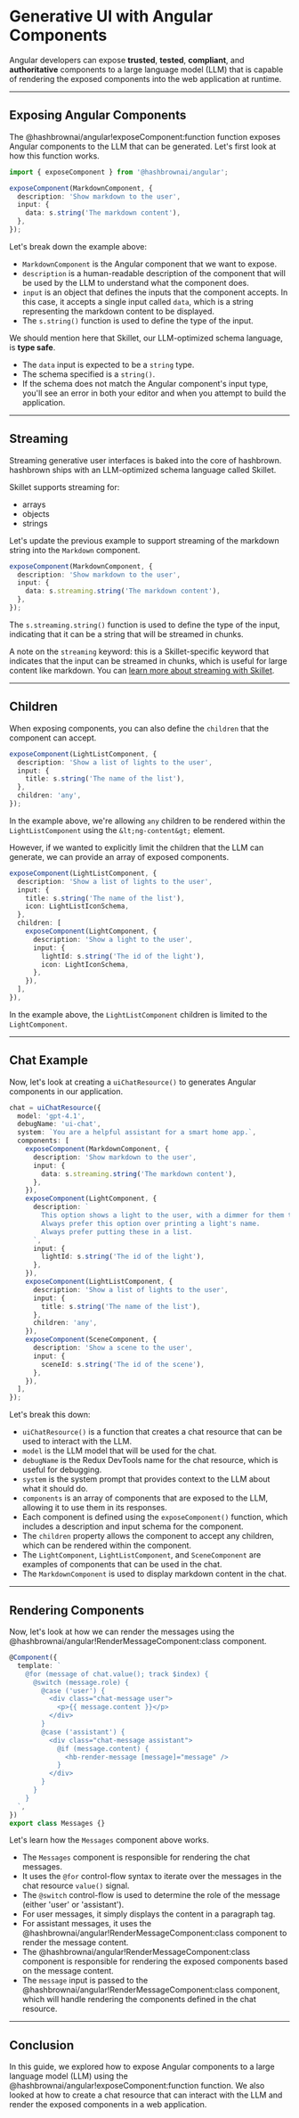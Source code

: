 # Generative UI with Angular Components

Angular developers can expose **trusted**, **tested**, **compliant**, and **authoritative** components to a large language model (LLM) that is capable of rendering the exposed components into the web application at runtime.

---

## Exposing Angular Components

The @hashbrownai/angular!exposeComponent:function function exposes Angular components to the LLM that can be generated.
Let's first look at how this function works.

<www-code-example header="chat.component.ts">

```ts
import { exposeComponent } from '@hashbrownai/angular';

exposeComponent(MarkdownComponent, {
  description: 'Show markdown to the user',
  input: {
    data: s.string('The markdown content'),
  },
});
```

</www-code-example>

Let's break down the example above:

- `MarkdownComponent` is the Angular component that we want to expose.
- `description` is a human-readable description of the component that will be used by the LLM to understand what the component does.
- `input` is an object that defines the inputs that the component accepts. In this case, it accepts a single input called `data`, which is a string representing the markdown content to be displayed.
- The `s.string()` function is used to define the type of the input.

We should mention here that Skillet, our LLM-optimized schema language, is **type safe**.

- The `data` input is expected to be a `string` type.
- The schema specified is a `string()`.
- If the schema does not match the Angular component's input type, you'll see an error in both your editor and when you attempt to build the application.

---

## Streaming

Streaming generative user interfaces is baked into the core of hashbrown.
hashbrown ships with an LLM-optimized schema language called Skillet.

Skillet supports streaming for:

- arrays
- objects
- strings

Let's update the previous example to support streaming of the markdown string into the `Markdown` component.

<www-code-example header="chat.component.ts">

```ts
exposeComponent(MarkdownComponent, {
  description: 'Show markdown to the user',
  input: {
    data: s.streaming.string('The markdown content'),
  },
});
```

</www-code-example>

The `s.streaming.string()` function is used to define the type of the input, indicating that it can be a string that will be streamed in chunks.

A note on the `streaming` keyword: this is a Skillet-specific keyword that indicates that the input can be streamed in chunks, which is useful for large content like markdown.
You can [learn more about streaming with Skillet](/docs/angular/concept/streaming).

---

## Children

When exposing components, you can also define the `children` that the component can accept.

<www-code-example header="chat.component.ts">

```ts
exposeComponent(LightListComponent, {
  description: 'Show a list of lights to the user',
  input: {
    title: s.string('The name of the list'),
  },
  children: 'any',
});
```

</www-code-example>

In the example above, we're allowing `any` children to be rendered within the `LightListComponent` using the `&lt;ng-content&gt;` element.

However, if we wanted to explicitly limit the children that the LLM can generate, we can provide an array of exposed components.

<www-code-example header="chat.component.ts">

```ts
exposeComponent(LightListComponent, {
  description: 'Show a list of lights to the user',
  input: {
    title: s.string('The name of the list'),
    icon: LightListIconSchema,
  },
  children: [
    exposeComponent(LightComponent, {
      description: 'Show a light to the user',
      input: {
        lightId: s.string('The id of the light'),
        icon: LightIconSchema,
      },
    }),
  ],
}),
```

</www-code-example>

In the example above, the `LightListComponent` children is limited to the `LightComponent`.

---

## Chat Example

Now, let's look at creating a `uiChatResource()` to generates Angular components in our application.

<www-code-example header="chat.component.ts">

```ts
chat = uiChatResource({
  model: 'gpt-4.1',
  debugName: 'ui-chat',
  system: `You are a helpful assistant for a smart home app.`,
  components: [
    exposeComponent(MarkdownComponent, {
      description: 'Show markdown to the user',
      input: {
        data: s.streaming.string('The markdown content'),
      },
    }),
    exposeComponent(LightComponent, {
      description: `
        This option shows a light to the user, with a dimmer for them to control the light.
        Always prefer this option over printing a light's name. 
        Always prefer putting these in a list.
      `,
      input: {
        lightId: s.string('The id of the light'),
      },
    }),
    exposeComponent(LightListComponent, {
      description: 'Show a list of lights to the user',
      input: {
        title: s.string('The name of the list'),
      },
      children: 'any',
    }),
    exposeComponent(SceneComponent, {
      description: 'Show a scene to the user',
      input: {
        sceneId: s.string('The id of the scene'),
      },
    }),
  ],
});
```

</www-code-example>

Let's break this down:

- `uiChatResource()` is a function that creates a chat resource that can be used to interact with the LLM.
- `model` is the LLM model that will be used for the chat.
- `debugName` is the Redux DevTools name for the chat resource, which is useful for debugging.
- `system` is the system prompt that provides context to the LLM about what it should do.
- `components` is an array of components that are exposed to the LLM, allowing it to use them in its responses.
- Each component is defined using the `exposeComponent()` function, which includes a description and input schema for the component.
- The `children` property allows the component to accept any children, which can be rendered within the component.
- The `LightComponent`, `LightListComponent`, and `SceneComponent` are examples of components that can be used in the chat.
- The `MarkdownComponent` is used to display markdown content in the chat.

---

## Rendering Components

Now, let's look at how we can render the messages using the @hashbrownai/angular!RenderMessageComponent:class component.

<www-code-example header="chat.component.ts">

```ts
@Component({
  template: `
    @for (message of chat.value(); track $index) {
      @switch (message.role) {
        @case ('user') {
          <div class="chat-message user">
            <p>{{ message.content }}</p>
          </div>
        }
        @case ('assistant') {
          <div class="chat-message assistant">
            @if (message.content) {
              <hb-render-message [message]="message" />
            }
          </div>
        }
      }
    }
  `,
})
export class Messages {}
```

</www-code-example>

Let's learn how the `Messages` component above works.

- The `Messages` component is responsible for rendering the chat messages.
- It uses the `@for` control-flow syntax to iterate over the messages in the chat resource `value()` signal.
- The `@switch` control-flow is used to determine the role of the message (either 'user' or 'assistant').
- For user messages, it simply displays the content in a paragraph tag.
- For assistant messages, it uses the @hashbrownai/angular!RenderMessageComponent:class component to render the message content.
- The @hashbrownai/angular!RenderMessageComponent:class component is responsible for rendering the exposed components based on the message content.
- The `message` input is passed to the @hashbrownai/angular!RenderMessageComponent:class component, which will handle rendering the components defined in the chat resource.

---

## Conclusion

In this guide, we explored how to expose Angular components to a large language model (LLM) using the @hashbrownai/angular!exposeComponent:function function.
We also looked at how to create a chat resource that can interact with the LLM and render the exposed components in a web application.

